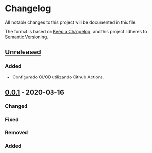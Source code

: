 # Changelog

All notable changes to this project will be documented in this file.

The format is based on [Keep a Changelog](https://keepachangelog.com/en/1.0.0/),
and this project adheres to [Semantic Versioning](https://semver.org/spec/v2.0.0.html).

## [Unreleased]

### Added

-   Configurado CI/CD utilizando Github Actions.

## [0.0.1] - 2020-08-16

### Changed

### Fixed

### Removed

### Added

[Unreleased]: https://github.com/dev-senior-com-br/senior-platform-apps-node/compare/v0.0.1...HEAD

[0.0.1]: https://github.com/dev-senior-com-br/senior-platform-apps-node/releases/tag/v0.0.1

